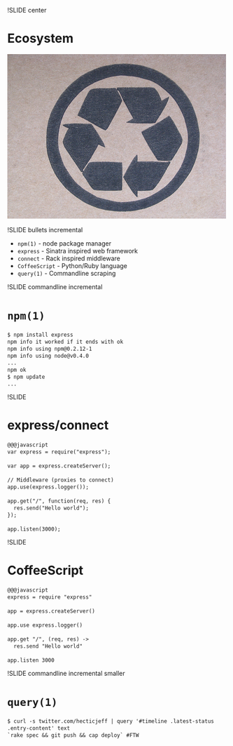 !SLIDE center

# Ecosystem #

![Ecosystem](recycle.jpg)

!SLIDE bullets incremental

* `npm(1)` - node package manager
* `express` - Sinatra inspired web framework
* `connect` - Rack inspired middleware
* `CoffeeScript` - Python/Ruby language
* `query(1)` - Commandline scraping

!SLIDE commandline incremental

# `npm(1)`

    $ npm install express
    npm info it worked if it ends with ok
    npm info using npm@0.2.12-1
    npm info using node@v0.4.0
    ...
    npm ok
    $ npm update
    ...

!SLIDE

# express/connect

    @@@javascript
    var express = require("express");

    var app = express.createServer();

    // Middleware (proxies to connect)
    app.use(express.logger());

    app.get("/", function(req, res) {
      res.send("Hello world");
    });

    app.listen(3000);

!SLIDE

# CoffeeScript

    @@@javascript
    express = require "express"

    app = express.createServer()

    app.use express.logger()

    app.get "/", (req, res) ->
      res.send "Hello world"

    app.listen 3000

!SLIDE commandline incremental smaller

# `query(1)`

    $ curl -s twitter.com/hecticjeff | query '#timeline .latest-status .entry-content' text
    `rake spec && git push && cap deploy` #FTW
